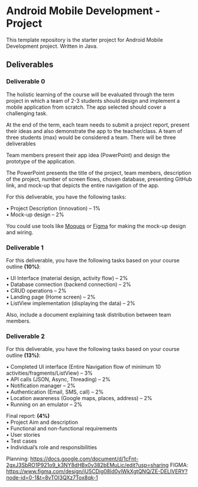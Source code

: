 # Android Mobile Development - Project

This template repository is the starter project for Android Mobile Development project. Written in Java.

## Deliverables

### Deliverable 0

The holistic learning of the course will be evaluated through the term project in which a team of 2-3 students should design and implement a mobile application from scratch. The app selected should cover a challenging task.

At the end of the term, each team needs to submit a project report, present their ideas and also demonstrate the app to the teacher/class. A team of three students (max) would be considered a team. There will be three deliverables

Team members present their app idea (PowerPoint) and design the prototype of the application.

The PowerPoint presents the title of the project, team members, description of the project, number of screen flows, chosen database, presenting GitHub link, and mock-up that depicts the entire navigation of the app.

For this deliverable, you have the following tasks:

• Project Description (innovation) – 1%  
• Mock-up design – 2%

You could use tools like [Moqups](https://moqups.com/) or [Figma](https://www.figma.com/) for making the mock-up design and wiring.

### Deliverable 1

For this deliverable, you have the following tasks based on your course outline **(10%)**:

• UI Interface (material design, activity flow) – 2%  
• Database connection (backend connection) – 2%  
• CRUD operations – 2%  
• Landing page (Home screen) – 2%  
• ListView implementation (displaying the data) – 2%

Also, include a document explaining task distribution between team members.

### Deliverable 2

For this deliverable, you have the following tasks based on your course outline **(13%)**:

• Completed UI interface (Entire Navigation flow of minimum 10 activities/fragments/ListView) – 3%  
• API calls (JSON, Async, Threading) – 2%  
• Notification manager – 2%  
• Authentication (Email, SMS, call) – 2%  
• Location awareness (Google maps, places, address) – 2%  
• Running on an emulator – 2%

Final report: **(4%)**  
• Project Aim and description  
• Functional and non-functional requirements  
• User stories  
• Test cases  
• Individual’s role and responsibilities


Planning: https://docs.google.com/document/d/1cFnt-2gxJ3SbRO1P921o9_k3NY8dHBx0v382bEMuLic/edit?usp=sharing
FIGMA: https://www.figma.com/design/jU5CDig08ld0ylWkXgtQNQ/ZE-DELIVERY?node-id=0-1&t=8vTOI3QXz7Tox8qk-1


